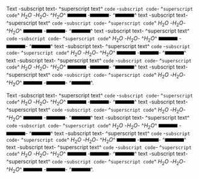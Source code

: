 Text -subscript text- ^superscript text^ `code` -`subscript code`- ^`superscript code`^ $H_2O$ -$H_2O$- ^$H_2O$^ ![](img/online.png) -![](img/online.png)- ^![](img/online.png)^
text -subscript text- ^superscript text^ `code` -`subscript code`- ^`superscript code`^ $H_2O$ -$H_2O$- ^$H_2O$^ ![](img/online.png) -![](img/online.png)- ^![](img/online.png)^
text -subscript text- ^superscript text^ `code` -`subscript code`- ^`superscript code`^ $H_2O$ -$H_2O$- ^$H_2O$^ ![](img/online.png) -![](img/online.png)- ^![](img/online.png)^
text -subscript text- ^superscript text^ `code` -`subscript code`- ^`superscript code`^ $H_2O$ -$H_2O$- ^$H_2O$^ ![](img/online.png) -![](img/online.png)- ^![](img/online.png)^
text -subscript text- ^superscript text^ `code` -`subscript code`- ^`superscript code`^ $H_2O$ -$H_2O$- ^$H_2O$^ ![](img/online.png) -![](img/online.png)- ^![](img/online.png)^
text -subscript text- ^superscript text^ `code` -`subscript code`- ^`superscript code`^ $H_2O$ -$H_2O$- ^$H_2O$^ ![](img/online.png) -![](img/online.png)- ^![](img/online.png)^.

Text -subscript text- ^superscript text^ `code` -`subscript code`- ^`superscript code`^ $H_2O$ -$H_2O$- ^$H_2O$^ ![](img/online.png) -![](img/online.png)- ^![](img/online.png)^
text -subscript text- ^superscript text^ `code` -`subscript code`- ^`superscript code`^ $H_2O$ -$H_2O$- ^$H_2O$^ ![](img/online.png) -![](img/online.png)- ^![](img/online.png)^
text -subscript text- ^superscript text^ `code` -`subscript code`- ^`superscript code`^ $H_2O$ -$H_2O$- ^$H_2O$^ ![](img/online.png) -![](img/online.png)- ^![](img/online.png)^
text -subscript text- ^superscript text^ `code` -`subscript code`- ^`superscript code`^ $H_2O$ -$H_2O$- ^$H_2O$^ ![](img/online.png) -![](img/online.png)- ^![](img/online.png)^
text -subscript text- ^superscript text^ `code` -`subscript code`- ^`superscript code`^ $H_2O$ -$H_2O$- ^$H_2O$^ ![](img/online.png) -![](img/online.png)- ^![](img/online.png)^
text -subscript text- ^superscript text^ `code` -`subscript code`- ^`superscript code`^ $H_2O$ -$H_2O$- ^$H_2O$^ ![](img/online.png) -![](img/online.png)- ^![](img/online.png)^.
